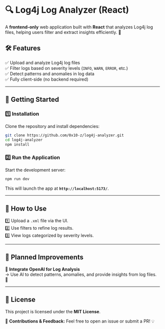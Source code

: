 # 🔍 Log4j Log Analyzer (React)

A **frontend-only** web application built with **React** that analyzes Log4j log files, helping users filter and extract insights efficiently. 🚀

## 🛠️ **Features**

✅ Upload and analyze Log4j log files  
✅ Filter logs based on severity levels (`INFO`, `WARN`, `ERROR`, etc.)  
✅ Detect patterns and anomalies in log data  
✅ Fully client-side (no backend required)

---

## 🚀 **Getting Started**

### 1️⃣ **Installation**

Clone the repository and install dependencies:

```sh
git clone https://github.com/0x10-z/log4j-analyzer.git
cd log4j-analyzer
npm install
```

### 2️⃣ **Run the Application**

Start the development server:

```sh
npm run dev
```

This will launch the app at **`http://localhost:5173/`**.

---

## 🎨 **How to Use**

1️⃣ Upload a `.xml` file via the UI.  
2️⃣ Use filters to refine log results.  
3️⃣ View logs categorized by severity levels.

---

## 📌 **Planned Improvements**

🔹 **Integrate OpenAI for Log Analysis**  
→ Use AI to detect patterns, anomalies, and provide insights from log files. 🤖

---

## 📜 **License**

This project is licensed under the **MIT License**.

📧 **Contributions & Feedback:** Feel free to open an issue or submit a PR! 💡
